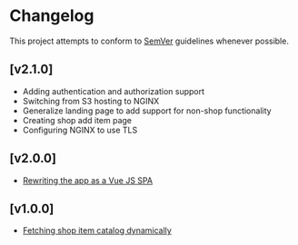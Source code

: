 # Changelog
This project attempts to conform to [SemVer](https://semver.org/) guidelines whenever possible.

## [v2.1.0]
* Adding authentication and authorization support
* Switching from S3 hosting to NGINX
* Generalize landing page to add support for non-shop functionality
* Creating shop add item page
* Configuring NGINX to use TLS

## [v2.0.0]
* [Rewriting the app as a Vue JS SPA](https://github.com/Ubunfu/mc-shop-ui/pull/6)

## [v1.0.0]
* [Fetching shop item catalog dynamically](https://github.com/Ubunfu/mc-shop-ui/pull/1)